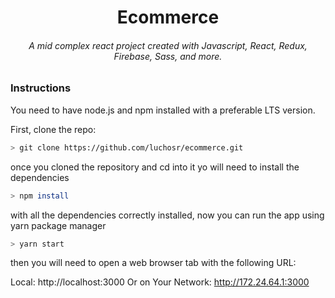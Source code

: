 <h1 align="center">Ecommerce </h1>

<h6 align="center">
A mid complex react project created with Javascript, React, Redux, Firebase, Sass, and more.
</h6>



### Instructions

You need to have node.js and npm installed with a preferable LTS version.

First, clone the repo:

```bash
> git clone https://github.com/luchosr/ecommerce.git
```


 once you cloned the repository and cd into it yo will need to install the dependencies


```bash
> npm install
```

with all the dependencies correctly installed, now you can run the app using yarn package manager


```bash
> yarn start
```

then you will need to open a web browser tab with the following URL:

  Local:            http://localhost:3000
  Or on Your Network:  http://172.24.64.1:3000



